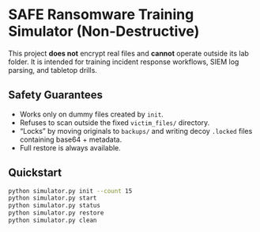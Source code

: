 # SAFE Ransomware Training Simulator (Non-Destructive)

This project **does not** encrypt real files and **cannot** operate outside its lab folder.
It is intended for training incident response workflows, SIEM log parsing, and tabletop drills.

## Safety Guarantees
- Works only on dummy files created by `init`.
- Refuses to scan outside the fixed `victim_files/` directory.
- “Locks” by moving originals to `backups/` and writing decoy `.locked` files containing base64 + metadata.
- Full restore is always available.

## Quickstart
```bash
python simulator.py init --count 15
python simulator.py start
python simulator.py status
python simulator.py restore
python simulator.py clean
